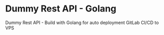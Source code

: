 # Dummy Rest API - Golang

Dummy Rest API - Build with Golang for auto deployment GitLab CI/CD to VPS
